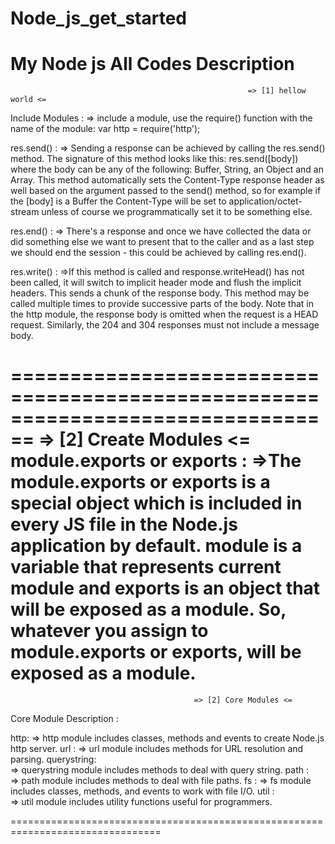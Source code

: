 # Node_js_get_started
My Node js All Codes Description
=========================================================================================================================================
                                                         => [1] hellow world <=

Include Modules :
=> include a module, use the require() function with the name of the module:
   var http = require('http');
   
res.send() :
=> Sending a response can be achieved by calling the res.send() method. The signature of this method looks like this: res.send([body]) 
   where the body can be any of the following: Buffer, String, an Object and an Array.
   This method automatically sets the Content-Type response header as well based on the argument passed to the send() method, 
   so for example if the [body] is a Buffer the Content-Type will be set to application/octet-stream unless of course we programmatically 
   set it to be something else.

res.end() :
=> There's a response and once we have collected the data or did something else 
   we want to present that to the caller and as a last step we should end the session - this could be achieved by calling res.end().
   
res.write() :
=>If this method is called and response.writeHead() has not been called, it will switch to implicit header mode and flush the implicit headers.
  This sends a chunk of the response body. This method may be called multiple times to provide successive parts of the body.
  Note that in the http module, the response body is omitted when the request is a HEAD request. Similarly, the 204 and 304 responses must
  not include a message body.
  
================================================================================
                                           => [2] Create Modules <=
module.exports or exports :
=>The module.exports or exports is a special object which is included in every JS file in the Node.js application by default. module is a 
  variable that represents current module and exports is an object that will be exposed as a module. So, whatever you assign to module.exports 
  or exports, will be exposed as a module.
================================================================================
                                             => [2] Core Modules <=
 
Core Module	Description :

http:
=> http module includes classes, methods and events to create Node.js http server.
url	:
=> url module includes methods for URL resolution and parsing.
querystring:	
=> querystring module includes methods to deal with query string.
path :	
=> path module includes methods to deal with file paths.
fs :
=> fs module includes classes, methods, and events to work with file I/O.
util :	
=> util module includes utility functions useful for programmers. 

================================================================================
